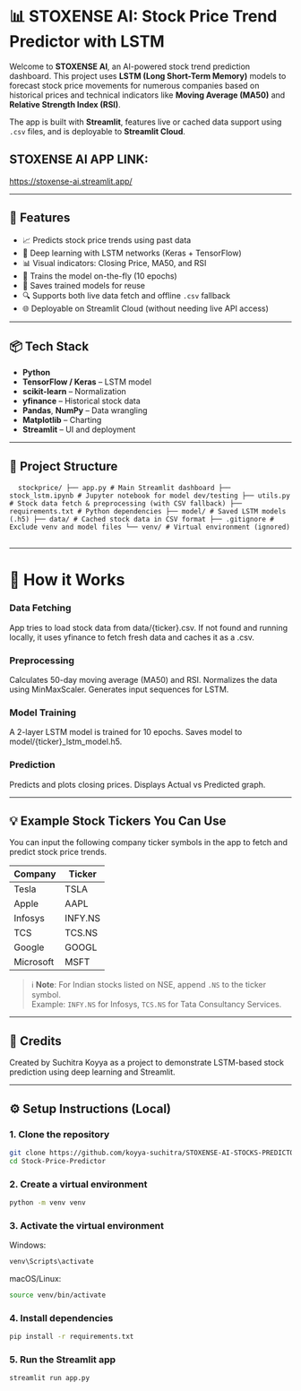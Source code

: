 # 📊 STOXENSE AI: Stock Price Trend Predictor with LSTM

Welcome to **STOXENSE AI**, an AI-powered stock trend prediction dashboard. This project uses **LSTM (Long Short-Term Memory)** models to forecast stock price movements for numerous companies based on historical prices and technical indicators like **Moving Average (MA50)** and **Relative Strength Index (RSI)**.

The app is built with **Streamlit**, features live or cached data support using `.csv` files, and is deployable to **Streamlit Cloud**.

## STOXENSE AI APP LINK:
https://stoxense-ai.streamlit.app/

---

## 🚀 Features

- 📈 Predicts stock price trends using past data
- 🤖 Deep learning with LSTM networks (Keras + TensorFlow)
- 📊 Visual indicators: Closing Price, MA50, and RSI
- 🧠 Trains the model on-the-fly (10 epochs)
- 💾 Saves trained models for reuse
- 🔍 Supports both live data fetch and offline `.csv` fallback
- 🌐 Deployable on Streamlit Cloud (without needing live API access)

---

## 📦 Tech Stack

- **Python**
- **TensorFlow / Keras** – LSTM model
- **scikit-learn** – Normalization
- **yfinance** – Historical stock data
- **Pandas**, **NumPy** – Data wrangling
- **Matplotlib** – Charting
- **Streamlit** – UI and deployment

---

## 📁 Project Structure
<pre> <code> stockprice/ ├── app.py # Main Streamlit dashboard ├── stock_lstm.ipynb # Jupyter notebook for model dev/testing ├── utils.py # Stock data fetch & preprocessing (with CSV fallback) ├── requirements.txt # Python dependencies ├── model/ # Saved LSTM models (.h5) ├── data/ # Cached stock data in CSV format ├── .gitignore # Exclude venv and model files └── venv/ # Virtual environment (ignored) </code> </pre>
---
# 📌 How it Works
### Data Fetching
App tries to load stock data from data/{ticker}.csv.
If not found and running locally, it uses yfinance to fetch fresh data and caches it as a .csv.
### Preprocessing
Calculates 50-day moving average (MA50) and RSI.
Normalizes the data using MinMaxScaler.
Generates input sequences for LSTM.
### Model Training
A 2-layer LSTM model is trained for 10 epochs.
Saves model to model/{ticker}_lstm_model.h5.
### Prediction
Predicts and plots closing prices.
Displays Actual vs Predicted graph.

---
## 💡 Example Stock Tickers You Can Use

You can input the following company ticker symbols in the app to fetch and predict stock price trends.

| Company     | Ticker   |
|-------------|----------|
| Tesla       | TSLA     |
| Apple       | AAPL     |
| Infosys     | INFY.NS  |
| TCS         | TCS.NS   |
| Google      | GOOGL    |
| Microsoft   | MSFT     |

> ℹ️ **Note**: For Indian stocks listed on NSE, append `.NS` to the ticker symbol.  
> Example: `INFY.NS` for Infosys, `TCS.NS` for Tata Consultancy Services.
>  
---

## 🤖 Credits
Created by Suchitra Koyya as a project to demonstrate LSTM-based stock prediction using deep learning and Streamlit.

---
## ⚙️ Setup Instructions (Local)

### 1. Clone the repository

```bash
git clone https://github.com/koyya-suchitra/STOXENSE-AI-STOCKS-PREDICTOR.git
cd Stock-Price-Predictor
```

### 2. Create a virtual environment
```bash
python -m venv venv
```
### 3. Activate the virtual environment
Windows:
```bash
venv\Scripts\activate
```
macOS/Linux:
```bash
source venv/bin/activate
```
### 4. Install dependencies
```bash
pip install -r requirements.txt
```
### 5. Run the Streamlit app
```bash
streamlit run app.py
```

